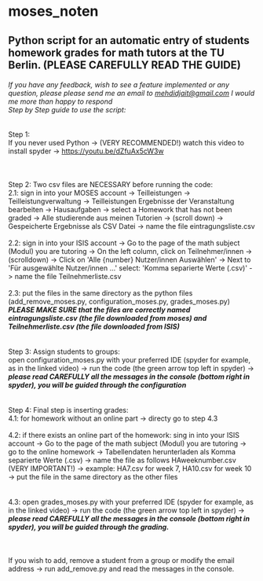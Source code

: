 # moses_noten
## Python script for an automatic entry of students homework grades for math tutors at the TU Berlin. (PLEASE CAREFULLY READ THE GUIDE)<br/>
###### If you have any feedback, wish to see a feature implemented or any question, please please send me an email to mehdidjait@gmail.com I would me more than happy to respond <br/> Step by Step guide to use the script:

Step 1:
<br/>
If you never used Python -> (VERY RECOMMENDED!) watch this video to install spyder -> https://youtu.be/dZfuAx5cW3w  
<br/>
<br/>
<br/>
Step 2: Two csv files are NECESSARY before running the code:
<br/>
2.1: sign in into your MOSES account -> Teilleistungen -> Teilleistungverwaltung -> Teilleistungen Ergebnisse der Veranstaltung bearbeiten -> Hausaufgaben ->
select a Homework that has not been graded -> Alle studierende aus meinen Tutorien -> (scroll down) -> Gespeicherte Ergebnisse als CSV Datei -> name the file
eintragungsliste.csv
<br/>
<br/>
2.2: sign in into your ISIS account -> Go to the page of the math subject (Modul) you are tutoring -> On the left column, click on Teilnehmer/innen -> 
(scrolldown) -> Click on 'Alle {number} Nutzer/innen Auswählen' -> Next to 'Für ausgewählte Nutzer/innen …' select: 'Komma separierte Werte (.csv)' -> name the 
file Teilnehmerliste.csv 
<br/>
<br/>
2.3: put the files in the same directory as the python files (add_remove_moses.py, configuration_moses.py, grades_moses.py)
***PLEASE MAKE SURE that the files are correctly named eintragungsliste.csv (the file downloaded from moses) and Teilnehmerliste.csv (the file downloaded from
ISIS)*** 
<br/>
<br/>
<br/>
Step 3: Assign students to groups:
<br/>
open configuration_moses.py with your preferred IDE (spyder for example, as in the linked video) -> run the code (the green arrow top left in spyder) -> ***please 
read CAREFULLY all the messages in the console (bottom right in spyder), you will be guided through the configuration***
<br/>
<br/>
<br/>
Step 4: Final step is inserting grades: 
<br/>
4.1: for homework without an online part -> directy go to step 4.3
<br/>
<br/>
4.2: if there exists an online part of the homework: sing in into your ISIS account -> Go to the page of the math subject (Modul) you are tutoring -> go to the 
online homework -> Tabellendaten herunterladen als Komma separierte Werte (.csv) -> name the file as follows HAweeknumber.csv (VERY IMPORTANT!) -> example: 
HA7.csv for week 7, HA10.csv for week 10 -> put the file in the same directory as the other files   
<br/>
<br/>
4.3: open grades_moses.py with your preferred IDE (spyder for example, as in the linked video) -> run the code (the green arrow top left in spyder) -> ***please 
read CAREFULLY all the messages in the console (bottom right in spyder), you will be guided through the grading.***  
<br/>
<br/>
<br/>
If you wish to add, remove a student from a group or modify the email address -> run add_remove.py and read the messages in the console.
